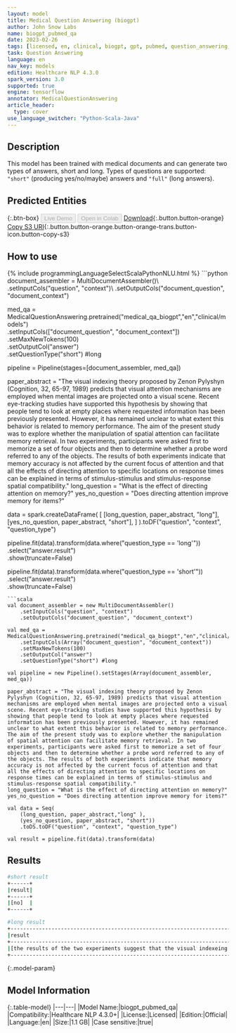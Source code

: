 ```yaml
---
layout: model
title: Medical Question Answering (biogpt)
author: John Snow Labs
name: biogpt_pubmed_qa
date: 2023-02-26
tags: [licensed, en, clinical, biogpt, gpt, pubmed, question_answering, tensorflow]
task: Question Answering
language: en
nav_key: models
edition: Healthcare NLP 4.3.0
spark_version: 3.0
supported: true
engine: tensorflow
annotator: MedicalQuestionAnswering
article_header:
  type: cover
use_language_switcher: "Python-Scala-Java"
---
```


## Description

This model has been trained with medical documents and can generate two types of answers, short and long.
Types of questions are supported: `"short"` (producing yes/no/maybe) answers and `"full"` (long answers).

## Predicted Entities



{:.btn-box}
<button class="button button-orange" disabled>Live Demo</button>
<button class="button button-orange" disabled>Open in Colab</button>
[Download](https://s3.amazonaws.com/auxdata.johnsnowlabs.com/clinical/models/biogpt_pubmed_qa_en_4.3.0_3.0_1677406773484.zip){:.button.button-orange}
[Copy S3 URI](s3://auxdata.johnsnowlabs.com/clinical/models/biogpt_pubmed_qa_en_4.3.0_3.0_1677406773484.zip){:.button.button-orange.button-orange-trans.button-icon.button-copy-s3}

## How to use



<div class="tabs-box" markdown="1">
{% include programmingLanguageSelectScalaPythonNLU.html %}
```python
document_assembler = MultiDocumentAssembler()\
    .setInputCols("question", "context")\
    .setOutputCols("document_question", "document_context")

med_qa = MedicalQuestionAnswering.pretrained("medical_qa_biogpt","en","clinical/models")\
    .setInputCols(["document_question", "document_context"])\
    .setMaxNewTokens(100)\
    .setOutputCol("answer")\
    .setQuestionType("short") #long

pipeline = Pipeline(stages=[document_assembler, med_qa])

paper_abstract = "The visual indexing theory proposed by Zenon Pylyshyn (Cognition, 32, 65-97, 1989) predicts that visual attention mechanisms are employed when mental images are projected onto a visual scene. Recent eye-tracking studies have supported this hypothesis by showing that people tend to look at empty places where requested information has been previously presented. However, it has remained unclear to what extent this behavior is related to memory performance. The aim of the present study was to explore whether the manipulation of spatial attention can facilitate memory retrieval. In two experiments, participants were asked first to memorize a set of four objects and then to determine whether a probe word referred to any of the objects. The results of both experiments indicate that memory accuracy is not affected by the current focus of attention and that all the effects of directing attention to specific locations on response times can be explained in terms of stimulus-stimulus and stimulus-response spatial compatibility."
long_question = "What is the effect of directing attention on memory?"
yes_no_question = "Does directing attention improve memory for items?"

data = spark.createDataFrame(
    [
        [long_question, paper_abstract, "long"],
        [yes_no_question, paper_abstract, "short"],
    ]
).toDF("question", "context", "question_type")


pipeline.fit(data).transform(data.where("question_type == 'long'"))\
    .select("answer.result")\
    .show(truncate=False)

pipeline.fit(data).transform(data.where("question_type == 'short'"))\
    .select("answer.result")\
    .show(truncate=False)
```
```scala
val document_assembler = new MultiDocumentAssembler()
    .setInputCols("question", "context")
    .setOutputCols("document_question", "document_context")

val med_qa = MedicalQuestionAnswering.pretrained("medical_qa_biogpt","en","clinical/models")
    .setInputCols(Array("document_question", "document_context"))
    .setMaxNewTokens(100)
    .setOutputCol("answer")
    .setQuestionType("short") #long

val pipeline = new Pipeline().setStages(Array(document_assembler, med_qa))

paper_abstract = "The visual indexing theory proposed by Zenon Pylyshyn (Cognition, 32, 65-97, 1989) predicts that visual attention mechanisms are employed when mental images are projected onto a visual scene. Recent eye-tracking studies have supported this hypothesis by showing that people tend to look at empty places where requested information has been previously presented. However, it has remained unclear to what extent this behavior is related to memory performance. The aim of the present study was to explore whether the manipulation of spatial attention can facilitate memory retrieval. In two experiments, participants were asked first to memorize a set of four objects and then to determine whether a probe word referred to any of the objects. The results of both experiments indicate that memory accuracy is not affected by the current focus of attention and that all the effects of directing attention to specific locations on response times can be explained in terms of stimulus-stimulus and stimulus-response spatial compatibility."
long_question = "What is the effect of directing attention on memory?"
yes_no_question = "Does directing attention improve memory for items?"

val data = Seq( 
    (long_question, paper_abstract,"long" ),
    (yes_no_question, paper_abstract, "short"))
    .toDS.toDF("question", "context", "question_type")

val result = pipeline.fit(data).transform(data)
```
</div>

## Results

```bash
#short result
+------+
|result|
+------+
|[no]  |
+------+

#long result
+------------------------------------------------------------------------------------------------------------------------------------------------------+
|result                                                                                                                                                |
+------------------------------------------------------------------------------------------------------------------------------------------------------+
|[the results of the two experiments suggest that the visual indexeing theory does not fully explain the effects that spatial attention has on memory.]|
+------------------------------------------------------------------------------------------------------------------------------------------------------+

```

{:.model-param}
## Model Information

{:.table-model}
|---|---|
|Model Name:|biogpt_pubmed_qa|
|Compatibility:|Healthcare NLP 4.3.0+|
|License:|Licensed|
|Edition:|Official|
|Language:|en|
|Size:|1.1 GB|
|Case sensitive:|true|
